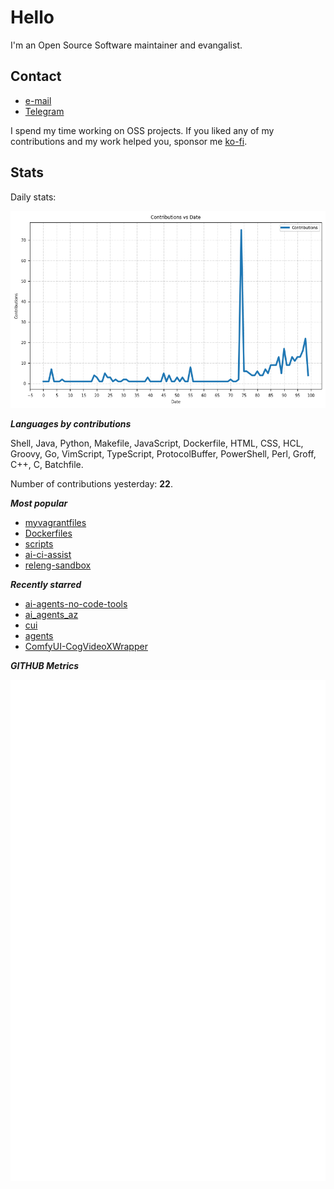 
# Hello

I'm an Open Source Software maintainer and evangalist.

## Contact

- [e-mail](mailto:askb23@gmail.com)
- [Telegram]()

I spend my time working on OSS projects. If you liked any of
my contributions and my work helped you, sponsor me [ko-fi](https://ko-fi.com/askb23).

## Stats

Daily stats:

![contributions graph](graph.png)

***Languages by contributions***

Shell, Java, Python, Makefile, JavaScript, Dockerfile, HTML, CSS, HCL, Groovy, Go, VimScript, TypeScript, ProtocolBuffer, PowerShell, Perl, Groff, C++, C, Batchfile.

Number of contributions yesterday: **22**.

***Most popular***

- [myvagrantfiles](https://github.com/askb/myvagrantfiles)
- [Dockerfiles](https://github.com/askb/Dockerfiles)
- [scripts](https://github.com/askb/scripts)
- [ai-ci-assist](https://github.com/askb/ai-ci-assist)
- [releng-sandbox](https://github.com/opendaylight/releng-sandbox)

***Recently starred***

- [ai-agents-no-code-tools](https://github.com/gyoridavid/ai-agents-no-code-tools)
- [ai_agents_az](https://github.com/gyoridavid/ai_agents_az)
- [cui](https://github.com/wbopan/cui)
- [agents](https://github.com/wshobson/agents)
- [ComfyUI-CogVideoXWrapper](https://github.com/kijai/ComfyUI-CogVideoXWrapper)

***GITHUB Metrics***

![Metrics](https://github.com/askb/askb/blob/main/github-metrics.svg)


